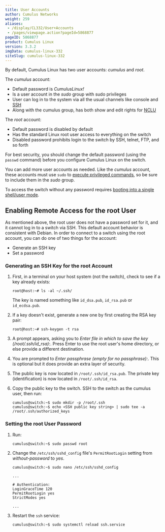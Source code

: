```yaml
---
title: User Accounts
author: Cumulus Networks
weight: 259
aliases:
 - /display/CL332/User+Accounts
 - /pages/viewpage.action?pageId=5868877
pageID: 5868877
product: Cumulus Linux
version: 3.3.2
imgData: cumulus-linux-332
siteSlug: cumulus-linux-332
---
```

By default, Cumulus Linux has two user accounts: *cumulus* and *root*.

The *cumulus* account:

  - Default password is *CumulusLinux\!*
  - Is a user account in the *sudo* group with sudo privileges
  - User can log in to the system via all the usual channels like
    console and
    [SSH](/version/cumulus-linux-332/System-Configuration/Authentication-Authorization-and-Accounting/SSH-for-Remote-Access)
  - Along with the cumulus group, has both show and edit rights for
    [NCLU](/version/cumulus-linux-332/System-Configuration/Network-Command-Line-Utility)

The *root* account:

  - Default password is disabled by default
  - Has the standard Linux root user access to everything on the switch
  - Disabled password prohibits login to the switch by SSH, telnet, FTP,
    and so forth

For best security, you should change the default password (using the
`passwd` command) before you configure Cumulus Linux on the switch.

You can add more user accounts as needed. Like the *cumulus* account,
these accounts must use `sudo` to 
[execute privileged commands](/version/cumulus-linux-332/System-Configuration/Authentication-Authorization-and-Accounting/Using-sudo-to-Delegate-Privileges),
so be sure to include them in the *sudo* group.

To access the switch without any password requires 
[booting into a single shell/user mode](/version/cumulus-linux-332/Monitoring-and-Troubleshooting/Single-User-Mode-Boot-Recovery).

## Enabling Remote Access for the root User

As mentioned above, the root user does not have a password set for it,
and it cannot log in to a switch via SSH. This default account behavior
is consistent with Debian. In order to connect to a switch using the
root account, you can do one of two things for the account:

  - Generate an SSH key
  - Set a password

### Generating an SSH Key for the root Account

1.  First, in a terminal on your host system (not the switch), check to
    see if a key already exists:
    
        root@host:~# ls -al ~/.ssh/
    
    The key is named something like `id_dsa.pub`, `id_rsa.pub` or
    `id_ecdsa.pub`.

2.  If a key doesn't exist, generate a new one by first creating the RSA
    key pair:
    
        root@host:~# ssh-keygen -t rsa

3.  A prompt appears, asking you to *Enter file in which to save the key
    (/root/.ssh/id\_rsa):*. Press Enter to use the root user's home
    directory, or else provide a different destination.

4.  You are prompted to *Enter passphrase (empty for no passphrase):*.
    This is optional but it does provide an extra layer of security.

5.  The public key is now located in `/root/.ssh/id_rsa.pub`. The
    private key (identification) is now located in `/root/.ssh/id_rsa`.

6.  Copy the public key to the switch. SSH to the switch as the cumulus
    user, then run:
    
        cumulus@switch:~$ sudo mkdir -p /root/.ssh
        cumulus@switch:~$ echo <SSH public key string> | sudo tee -a /root/.ssh/authorized_keys

### Setting the root User Password

1.  Run:
    
        cumulus@switch:~$ sudo passwd root

2.  Change the `/etc/ssh/sshd_config` file's `PermitRootLogin` setting
    from *without-password* to *yes*.
    
    ``` 
    cumulus@switch:~$ sudo nano /etc/ssh/sshd_config
     
    ... 
          
    # Authentication:
    LoginGraceTime 120
    PermitRootLogin yes
    StrictModes yes
          
    ...  
    ```

3.  Restart the `ssh` service:
    
        cumulus@switch:~$ sudo systemctl reload ssh.service
